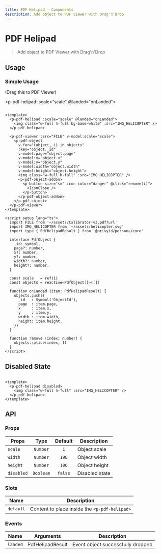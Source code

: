 ```yaml
---
title: PDF Helipad · Components
description: Add object to PDF Viewer with Drag'n'Drop
---
```


<script setup>
  import pPdfHelipad from './PdfHelipad.vue'
  import pPdfObject from '../pdf-object/PdfObject.vue'
  import pPdfObjectAddon from '../pdf-object/PdfObjectAddon.vue'
  import pPdfViewer from '../pdf-viewer/PdfViewer.vue'
  import pButton from '../button/Button.vue'
  import IconClose from '@privyid/persona-icon/vue/close/16.vue'
  import FILE from '../../public/assets/pdf/Calibrator-v3.pdf?url'
  import IMG_HELICOPTER from '../../public/assets/images/img-helicopter.svg'
  import { reactive, ref } from 'vue-demi'

  const objects = reactive([])
  const scale   = ref(1)

  function onLanded (item) {
    objects.push({
      _id   : Symbol('ObjectId'),
      page  : item.page,
      x     : item.x,
      y     : item.y,
      width : item.width,
      height: item.height,
    })
  }

  function remove (index) {
    objects.splice(index, 1)
  }
</script>

# PDF Helipad

> Add object to PDF Viewer with Drag'n'Drop

## Usage

### Simple Usage

(Drag this to PDF Viewer)

<p-pdf-helipad :scale="scale" @landed="onLanded">
  <img class="w-full h-full bg-base-white" :src="IMG_HELICOPTER" />
</p-pdf-helipad>

<preview>
  <p-pdf-viewer :src="FILE" v-model:scale="scale">
    <p-pdf-object
      v-for="(object, i) in objects"
      :key="object._id"
      v-model:page="object.page"
      v-model:x="object.x"
      v-model:y="object.y"
      v-model:width="object.width"
      v-model:height="object.height">
      <img class="w-full h-full rounded" :src="IMG_HELICOPTER" />
      <p-pdf-object-addon>
        <p-button size="sm" icon color="danger" @click="remove(i)">
          <IconClose />
        </p-button>
      </p-pdf-object-addon>
    </p-pdf-object>
  </p-pdf-viewer>
</preview>

```vue
<template>
  <p-pdf-helipad :scale="scale" @landed="onLanded">
    <img class="w-full h-full bg-base-white" :src="IMG_HELICOPTER" />
  </p-pdf-helipad>

  <p-pdf-viewer :src="FILE" v-model:scale="scale">
    <p-pdf-object
      v-for="(object, i) in objects"
      :key="object._id"
      v-model:page="object.page"
      v-model:x="object.x"
      v-model:y="object.y"
      v-model:width="object.width"
      v-model:height="object.height">
      <img class="w-full h-full" :src="IMG_HELICOPTER" />
      <p-pdf-object-addon>
        <p-button size="sm" icon color="danger" @click="remove(i)">
          <IconClose />
        </p-button>
      </p-pdf-object-addon>
    </p-pdf-object>
  </p-pdf-viewer>
</template>

<script setup lang="ts">
  import FILE from '~/assets/Calibrator-v3.pdf?url'
  import IMG_HELICOPTER from '~/assets/helicopter.svg'
  import type { PdfHelipadResult } from '@privyid/persona/core'

  interface PdfObject {
    _id: symbol,
    page?: number,
    x?: number,
    y?: number,
    width?: number,
    height?: number,
  }

  const scale   = ref(1)
  const objects = reactive<PdfObject[]>([])

  function onLanded (item: PdfHelipadResult) {
    objects.push({
      _id   : Symbol('ObjectId'),
      page  : item.page,
      x     : item.x,
      y     : item.y,
      width : item.width,
      height: item.height,
    })
  }

  function remove (index: number) {
    objects.splice(index, 1)
  }
</script>
```

## Disabled State

<preview class="!bg-base-white">
  <p-pdf-helipad disabled>
    <img class="w-full h-full" :src="IMG_HELICOPTER" />
  </p-pdf-helipad>
</preview>

```vue
<template>
  <p-pdf-helipad disabled>
    <img class="w-full h-full" :src="IMG_HELICOPTER" />
  </p-pdf-helipad>
</template>
```

## API

### Props

| Props      |   Type    | Default | Description    |
|------------|:---------:|:-------:|----------------|
| `scale`    | `Number`  |   `1`   | Object scale   |
| `width`    | `Number`  |  `198`  | Object width   |
| `height`   | `Number`  |  `106`  | Object height  |
| `disabled` | `Boolean` | `false` | Disabled state |

### Slots

| Name      | Description                                   |
|-----------|-----------------------------------------------|
| `default` | Content to place inside the `<p-pdf-helipad>` |

### Events

| Name     | Arguments        | Description                       |
|----------|------------------|-----------------------------------|
| `landed` | PdfHelipadResult | Event object successfully dropped |
